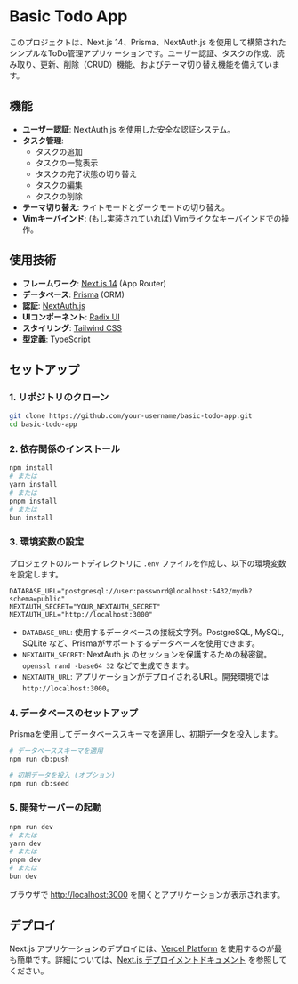 # Basic Todo App

このプロジェクトは、Next.js 14、Prisma、NextAuth.js を使用して構築されたシンプルなToDo管理アプリケーションです。ユーザー認証、タスクの作成、読み取り、更新、削除（CRUD）機能、およびテーマ切り替え機能を備えています。

## 機能

- **ユーザー認証**: NextAuth.js を使用した安全な認証システム。
- **タスク管理**:
  - タスクの追加
  - タスクの一覧表示
  - タスクの完了状態の切り替え
  - タスクの編集
  - タスクの削除
- **テーマ切り替え**: ライトモードとダークモードの切り替え。
- **Vimキーバインド**: (もし実装されていれば) Vimライクなキーバインドでの操作。

## 使用技術

- **フレームワーク**: [Next.js 14](https://nextjs.org/) (App Router)
- **データベース**: [Prisma](https://www.prisma.io/) (ORM)
- **認証**: [NextAuth.js](https://next-auth.js.org/)
- **UIコンポーネント**: [Radix UI](https://www.radix-ui.com/)
- **スタイリング**: [Tailwind CSS](https://tailwindcss.com/)
- **型定義**: [TypeScript](https://www.typescriptlang.org/)

## セットアップ

### 1. リポジトリのクローン

```bash
git clone https://github.com/your-username/basic-todo-app.git
cd basic-todo-app
```

### 2. 依存関係のインストール

```bash
npm install
# または
yarn install
# または
pnpm install
# または
bun install
```

### 3. 環境変数の設定

プロジェクトのルートディレクトリに `.env` ファイルを作成し、以下の環境変数を設定します。

```env
DATABASE_URL="postgresql://user:password@localhost:5432/mydb?schema=public"
NEXTAUTH_SECRET="YOUR_NEXTAUTH_SECRET"
NEXTAUTH_URL="http://localhost:3000"
```

- `DATABASE_URL`: 使用するデータベースの接続文字列。PostgreSQL, MySQL, SQLite など、Prismaがサポートするデータベースを使用できます。
- `NEXTAUTH_SECRET`: NextAuth.js のセッションを保護するための秘密鍵。`openssl rand -base64 32` などで生成できます。
- `NEXTAUTH_URL`: アプリケーションがデプロイされるURL。開発環境では `http://localhost:3000`。

### 4. データベースのセットアップ

Prismaを使用してデータベーススキーマを適用し、初期データを投入します。

```bash
# データベーススキーマを適用
npm run db:push

# 初期データを投入 (オプション)
npm run db:seed
```

### 5. 開発サーバーの起動

```bash
npm run dev
# または
yarn dev
# または
pnpm dev
# または
bun dev
```

ブラウザで [http://localhost:3000](http://localhost:3000) を開くとアプリケーションが表示されます。

## デプロイ

Next.js アプリケーションのデプロイには、[Vercel Platform](https://vercel.com/new?utm_medium=default-template&filter=next.js&utm_source=create-next-app&utm_campaign=create-next-app-readme) を使用するのが最も簡単です。詳細については、[Next.js デプロイメントドキュメント](https://nextjs.org/docs/app/building-your-application/deploying) を参照してください。

